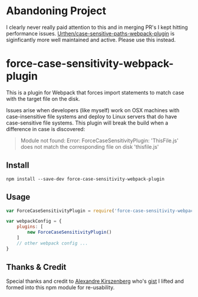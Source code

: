 # Abandoning Project

I clearly never really paid attention to this and in merging PR's I kept hitting performance issues. [Urthen/case-sensitive-paths-webpack-plugin](https://github.com/Urthen/case-sensitive-paths-webpack-plugin) is siginficantly more well maintained and active. Please use this instead.

# force-case-sensitivity-webpack-plugin

This is a plugin for Webpack that forces import statements to match case with
the target file on the disk.

Issues arise when developers (like myself) work on OSX machines with
case-insensitive file systems and deploy to Linux servers that do have
case-sensitive file systems. This plugin will break the build when a difference
in case is discovered:

> Module not found: Error: ForceCaseSensitivityPlugin: 'ThisFile.js' does not match the corresponding file on disk 'thisfile.js'

## Install

```
npm install --save-dev force-case-sensitivity-webpack-plugin
```

## Usage

```javascript
var ForceCaseSensitivityPlugin = require('force-case-sensitivity-webpack-plugin');

var webpackConfig = {
    plugins: [
        new ForceCaseSensitivityPlugin()
    ]
    // other webpack config ...
}
```

## Thanks & Credit

Special thanks and credit to [Alexandre Kirszenberg](https://github.com/Morhaus)
who's [gist](https://gist.github.com/Morhaus/333579c2a5b4db644bd5) I lifted and
formed into this npm module for re-usability.

